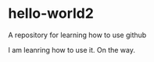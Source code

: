 # hello-world2
A repository for learning how to use github


I am leanring how to use it. On the way.
